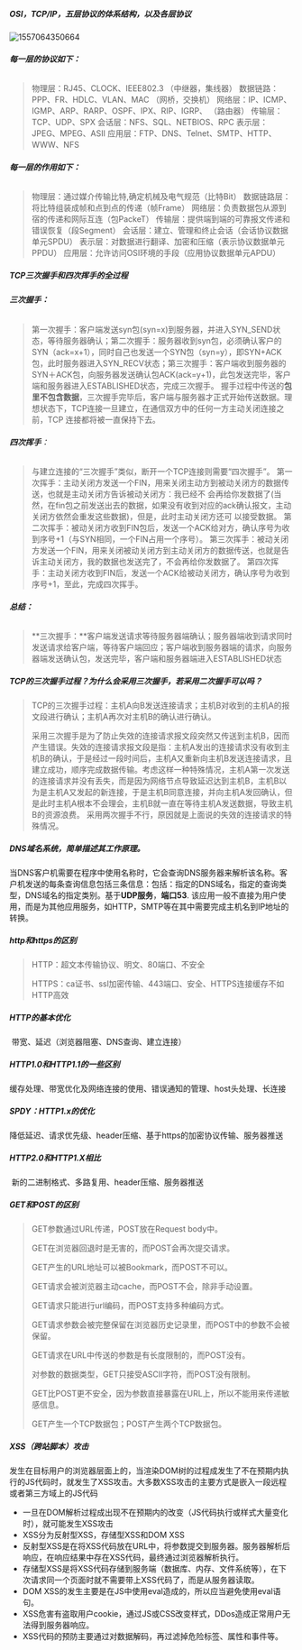 ##### OSI，TCP/IP，五层协议的体系结构，以及各层协议

![1557064350664](E:\Image\markdown\1557064350664.png)

###### **每一层的协议如下：**

> 物理层：RJ45、CLOCK、IEEE802.3 （中继器，集线器）
> 数据链路：PPP、FR、HDLC、VLAN、MAC （网桥，交换机）
> 网络层：IP、ICMP、IGMP、ARP、RARP、OSPF、IPX、RIP、IGRP、 （路由器）
> 传输层：TCP、UDP、SPX
> 会话层：NFS、SQL、NETBIOS、RPC
> 表示层：JPEG、MPEG、ASII
> 应用层：FTP、DNS、Telnet、SMTP、HTTP、WWW、NFS

###### **每一层的作用如下：**

> 物理层：通过媒介传输比特,确定机械及电气规范（比特Bit）
> 数据链路层：将比特组装成帧和点到点的传递（帧Frame）
> 网络层：负责数据包从源到宿的传递和网际互连（包PackeT）
> 传输层：提供端到端的可靠报文传递和错误恢复（段Segment）
> 会话层：建立、管理和终止会话（会话协议数据单元SPDU）
> 表示层：对数据进行翻译、加密和压缩（表示协议数据单元PPDU）
> 应用层：允许访问OSI环境的手段（应用协议数据单元APDU）

##### **TCP三次握手和四次挥手的全过程**

###### **三次握手：**

> ​	第一次握手：客户端发送syn包(syn=x)到服务器，并进入SYN_SEND状态，等待服务器确认；
> ​	第二次握手：服务器收到syn包，必须确认客户的SYN（ack=x+1），同时自己也发送一个SYN包（syn=y），即SYN+ACK包，此时服务器进入SYN_RECV状态；
> ​	第三次握手：客户端收到服务器的SYN＋ACK包，向服务器发送确认包ACK(ack=y+1)，此包发送完毕，客户端和服务器进入ESTABLISHED状态，完成三次握手。
> 握手过程中传送的**包里不包含数据**，三次握手完毕后，客户端与服务器才正式开始传送数据。理想状态下，TCP连接一旦建立，在通信双方中的任何一方主动关闭连接之前，TCP 连接都将被一直保持下去。

###### **四次挥手**：

> 与建立连接的“三次握手”类似，断开一个TCP连接则需要“四次握手”。
> 	第一次挥手：主动关闭方发送一个FIN，用来关闭主动方到被动关闭方的数据传送，也就是主动关闭方告诉被动关闭方：我已经不 会再给你发数据了(当然，在fin包之前发送出去的数据，如果没有收到对应的ack确认报文，主动关闭方依然会重发这些数据)，但是，此时主动关闭方还可 以接受数据。
> 	第二次挥手：被动关闭方收到FIN包后，发送一个ACK给对方，确认序号为收到序号+1（与SYN相同，一个FIN占用一个序号）。
> 	第三次挥手：被动关闭方发送一个FIN，用来关闭被动关闭方到主动关闭方的数据传送，也就是告诉主动关闭方，我的数据也发送完了，不会再给你发数据了。
> 第四次挥手：主动关闭方收到FIN后，发送一个ACK给被动关闭方，确认序号为收到序号+1，至此，完成四次挥手。

###### **总结：**

> **三次握手：**客户端发送请求等待服务器端确认；服务器端收到请求同时发送请求给客户端，等待客户端回应；客户端收到服务器端的请求，向服务器端发送确认包，发送完毕，客户端和服务器端进入ESTABLISHED状态

##### **TCP的三次握手过程？为什么会采用三次握手，若采用二次握手可以吗？**

> ​	TCP的三次握手过程：主机A向B发送连接请求；主机B对收到的主机A的报文段进行确认；主机A再次对主机B的确认进行确认。
>
> ​	采用三次握手是为了防止失效的连接请求报文段突然又传送到主机B，因而产生错误。失效的连接请求报文段是指：主机A发出的连接请求没有收到主机B的确认，于是经过一段时间后，主机A又重新向主机B发送连接请求，且建立成功，顺序完成数据传输。考虑这样一种特殊情况，主机A第一次发送的连接请求并没有丢失，而是因为网络节点导致延迟达到主机B，主机B以为是主机A又发起的新连接，于是主机B同意连接，并向主机A发回确认，但是此时主机A根本不会理会，主机B就一直在等待主机A发送数据，导致主机B的资源浪费。
> 采用两次握手不行，原因就是上面说的失效的连接请求的特殊情况。

##### **DNS域名系统，简单描述其工作原理。**

​	当DNS客户机需要在程序中使用名称时，它会查询DNS服务器来解析该名称。客户机发送的每条查询信息包括三条信息：包括：指定的DNS域名，指定的查询类型，DNS域名的指定类别。基于**UDP服务**，**端口53**. 该应用一般不直接为用户使用，而是为其他应用服务，如HTTP，SMTP等在其中需要完成主机名到IP地址的转换。

##### **http和https的区别**

> HTTP：超文本传输协议、明文、80端口、不安全
>
> HTTPS：ca证书、ssl加密传输、443端口、安全、HTTPS连接缓存不如HTTP高效

##### **HTTP的基本优化**

​	带宽、延迟（浏览器阻塞、DNS查询、建立连接）

##### **HTTP1.0和HTTP1.1的一些区别**

​	缓存处理、带宽优化及网络连接的使用、错误通知的管理、host头处理、长连接

##### **SPDY：HTTP1.x的优化**

​	降低延迟、请求优先级、header压缩、基于https的加密协议传输、服务器推送

##### **HTTP2.0和HTTP1.X相比**

​	新的二进制格式、多路复用、header压缩、服务器推送

##### **GET和POST的区别**

> GET参数通过URL传递，POST放在Request body中。
>
> GET在浏览器回退时是无害的，而POST会再次提交请求。
>
> GET产生的URL地址可以被Bookmark，而POST不可以。
>
> GET请求会被浏览器主动cache，而POST不会，除非手动设置。
>
> GET请求只能进行url编码，而POST支持多种编码方式。
>
> GET请求参数会被完整保留在浏览器历史记录里，而POST中的参数不会被保留。
>
> GET请求在URL中传送的参数是有长度限制的，而POST没有。
>
> 对参数的数据类型，GET只接受ASCII字符，而POST没有限制。
>
> GET比POST更不安全，因为参数直接暴露在URL上，所以不能用来传递敏感信息。
>
> GET产生一个TCP数据包；POST产生两个TCP数据包。

##### **XSS（跨站脚本）攻击**

​	发生在目标用户的浏览器层面上的，当渲染DOM树的过程成发生了不在预期内执行的JS代码时，就发生了XSS攻击。大多数XSS攻击的主要方式是嵌入一段远程或者第三方域上的JS代码

- 一旦在DOM解析过程成出现不在预期内的改变（JS代码执行或样式大量变化时），就可能发生XSS攻击
- XSS分为反射型XSS，存储型XSS和DOM XSS
- 反射型XSS是在将XSS代码放在URL中，将参数提交到服务器。服务器解析后响应，在响应结果中存在XSS代码，最终通过浏览器解析执行。
- 存储型XSS是将XSS代码存储到服务端（数据库、内存、文件系统等），在下次请求同一个页面时就不需要带上XSS代码了，而是从服务器读取。
- DOM XSS的发生主要是在JS中使用eval造成的，所以应当避免使用eval语句。
- XSS危害有盗取用户cookie，通过JS或CSS改变样式，DDos造成正常用户无法得到服务器响应。
- XSS代码的预防主要通过对数据解码，再过滤掉危险标签、属性和事件等。


